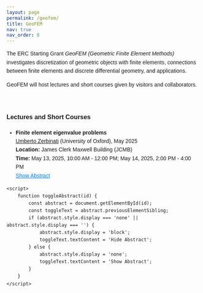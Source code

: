 ```yaml
---
layout: page
permalink: /geofem/
title: GeoFEM
nav: true
nav_order: 8
---
```


 
 
<html lang="en">
<head>
    <meta charset="UTF-8">
    <meta name="viewport" content="width=device-width, initial-scale=1.0">
    <title>GeoFEM Homepage</title>
    <style>
        body {
            font-family: Arial, sans-serif;
            line-height: 1.6;
            margin: 20px;
        }
        .abstract {
            display: none;
            margin-top: 10px;
            padding: 10px;
            background-color: #f9f9f9;
            border-left: 3px solid #007bff;
        }
        .toggle-abstract {
            color: #007bff;
            cursor: pointer;
            text-decoration: underline;
        }
        .toggle-abstract:hover {
            color: #0056b3;
        }
    </style>
</head>
<body>
    <p>
        The ERC Starting Grant <i>GeoFEM (Geometric Finite Element Methods)</i> investigates discretization of geometric objects with finite elements, connections between finite elements and discrete differential geometry, and applications.
    </p>
    <p>
        GeoFEM will host lectures and short courses given by visitors and collaborators.
    </p>
    <br>
    <h3>Lectures and Short Courses</h3>
    <ul>
        <li>
            <strong>Finite element eigenvalue problems</strong><br>
            <a href="https://www.uzerbinati.eu">Umberto Zerbinati</a> (University of Oxford), May 2025<br>
            <strong>Location:</strong> James Clerk Maxwell Building (JCMB)<br>
            <strong>Time:</strong> May 13, 2025, 10:00 AM - 12:00 PM; May 14, 2025, 2:00 PM - 4:00 PM<br>
            <span class="toggle-abstract" onclick="toggleAbstract('abstract1')">Show Abstract</span>
            <div id="abstract1" class="abstract">
                This short course explores finite element discretisations of eigenvalue problems involving non-normal operators, with a focus on the advection-diffusion equation as a guiding example. We begin by revisiting fundamental spectral notions—self-adjointness, normality, spectra, and pseudospectra—with particular emphasis on how an operator spectrum informs us about the physical behaviour of the time-dependent PDEs. The core of the course is devoted to the classical analysis of finite element approximations: we present in detail the Bramble-Osborn results for non-self-adjoint eigenvalue problems, including full proofs, and discuss their implications for convergence and approximation quality. For comparison, we also review the celebrated Babuška-Osborn theory in the self-adjoint case. If time permits, we will conclude with a discussion on iterative solvers and preconditioning strategies tailored to non-normal eigenvalue problems. The course requires basic background in functional analysis and finite element methods.
            </div>
        </li>
    </ul>

    <script>
        function toggleAbstract(id) {
            const abstract = document.getElementById(id);
            const toggleText = abstract.previousElementSibling;
            if (abstract.style.display === 'none' || abstract.style.display === '') {
                abstract.style.display = 'block';
                toggleText.textContent = 'Hide Abstract';
            } else {
                abstract.style.display = 'none';
                toggleText.textContent = 'Show Abstract';
            }
        }
    </script>
</body>
</html>